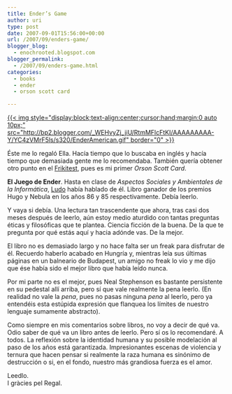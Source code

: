 ```yaml
---
title: Ender’s Game
author: uri
type: post
date: 2007-09-01T15:56:00+00:00
url: /2007/09/enders-game/
blogger_blog:
  - enochrooted.blogspot.com
blogger_permalink:
  - /2007/09/enders-game.html
categories:
  - books
  - ender
  - orson scott card

---
```

[{{< img style="display:block;text-align:center;cursor:hand;margin:0 auto 10px;" src="http://bp2.blogger.com/_WEHvyZj_jiU/RtmMFlcFtKI/AAAAAAAAA-Y/YC4zVMrF5ls/s320/EnderAmerican.gif" border="0" >}}][1]

Éste me lo regaló Ella. Hacía tiempo que lo buscaba en inglés y hacía tiempo que demasiada gente me lo recomendaba. También quería obtener otro punto en el [Frikitest][2], pues es mi primer <span style="font-style:italic;">Orson Scott Card</span>.

<span style="font-weight:bold;">El Juego de Ender</span>. Hasta en clase de <span style="font-style:italic;">Aspectos Sociales y Ambientales de la Informática</span>, [Ludo][3] había hablado de él. Libro ganador de los premios Hugo y Nebula en los años 86 y 85 respectivamente. Debía leerlo.

Y vaya si debía. Una lectura tan trascendente que ahora, tras casi dos meses después de leerlo, aún estoy medio aturdido con tantas preguntas éticas y filosóficas que te plantea. Ciencia ficción de la buena. De la que te pregunta por qué estás aquí y hacia adónde vas. De la mejor.

El libro no es demasiado largo y no hace falta ser un freak para disfrutar de él. Recuerdo haberlo acabado en Hungría y, mientras leía sus últimas páginas en un balneario de Budapest, un amigo no freak lo vio y me dijo que ése había sido el mejor libro que había leído nunca.

Por mi parte no es el mejor, pues Neal Stephenson es bastante persistente en su pedestal allí arriba, pero sí que vale realmente la pena leerlo. (En realidad no vale la <span style="font-style:italic;">pena</span>, pues no pasas ninguna <span style="font-style:italic;">pena</span> al leerlo, pero ya entendéis esta estúpida expresión que flanquea los límites de nuestro lenguaje sumamente abstracto).

Como siempre en mis comentarios sobre libros, no voy a decir de qué va. Odio saber de qué va un libro antes de leerlo. Pero sí os lo recomendaré. A todos. La reflexión sobre la identidad humana y su posible modelación al paso de los años está garantizada. Impresionantes escenas de violencia y ternura que hacen pensar si realmente la raza humana es sinónimo de destrucción o si, en el fondo, nuestro más grandiosa fuerza es el amor.

Leedlo.  
I gràcies pel Regal.

 [1]: http://bp2.blogger.com/_WEHvyZj_jiU/RtmMFlcFtKI/AAAAAAAAA-Y/YC4zVMrF5ls/s1600-h/EnderAmerican.gif
 [2]: http://club.telepolis.com/docz/frikitest.htm
 [3]: http://orangoodling.blogspot.com/